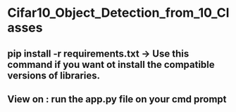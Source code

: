 # Cifar10_Object_Detection_from_10_Classes
## pip install -r requirements.txt -> Use this command if you want ot install the compatible versions of libraries.
## View on : run the app.py file on your cmd prompt
